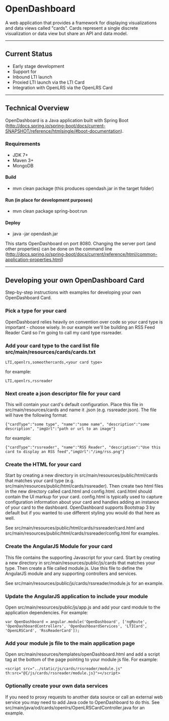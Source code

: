 OpenDashboard
============================
A web application that provides a framework for displaying visualizations and data views called "cards". Cards represent a single discrete visualization or data view but share an API and data model.
*************************************************************************************
Current Status
----------------
* Early stage development
* Support for
 * Inbound LTI launch
 * Proxied LTI launch via the LTI Card
 * Integration with OpenLRS via the OpenLRS Card
 
*************************************************************************************
## Technical Overview
OpenDashboard is a Java application built with Spring Boot (http://docs.spring.io/spring-boot/docs/current-SNAPSHOT/reference/htmlsingle/#boot-documentation).

### Requirements
* JDK 7+
* Maven 3+
* MongoDB

#### Build
* mvn clean package (this produces opendash.jar in the target folder)

#### Run (in place for development purposes)
* mvn clean package spring-boot:run

#### Deploy
* java -jar opendash.jar

This starts OpenDashboard on port 8080. Changing the server port (and other properties) can be done on the command line (http://docs.spring.io/spring-boot/docs/current/reference/html/common-application-properties.html)

*************************************************************************************
## Developing your own OpenDashboard Card
Step-by-step instructions with examples for developing your own OpenDashboard Card.

### Pick a type for your card

OpenDashboard relies heavily on convention over code so your card type is important - choose wisely. In our example we'll be building an RSS Feed Reader Card so I'm going to call my card type rssreader.

### Add your card type to the card list file src/main/resources/cards/cards.txt

`LTI,openlrs,someothercards,<your card type>`

for example:

`LTI,openlrs,rssreader`

### Next create a json descriptor file for your card

This will contain your card's default configuration. Place this file in src/main/resources/cards and name it <your card type>.json (e.g. rssreader.json). The file will have the following format:

`{"cardType":"some type", "name":"some name", "description":"some description", "imgUrl":"path or url to an image"}`

for example:

`{"cardType":"rssreader", "name":"RSS Reader", "description":"Use this card to display an RSS feed","imgUrl":"/img/rss.png"}`

### Create the HTML for your card

Start by creating a new directory in src/main/resources/public/html/cards that matches your card type (e.g. src/main/resources/public/html/cards/rssreader). Then create two html files in the new directory called card.html and config.html. card.html should contain the UI markup for your card. config.html is typically used to capture configuration information about your card and handles adding an instance of your card to the dashboard. OpenDashboard supports Bootstrap 3 by default but if you wanted to use different styling you would do that here as well.

See src/main/resources/public/html/cards/rssreader/card.html and src/main/resources/public/html/cards/rssreader/config.html for examples.

### Create the AngularJS Module for your card

This file contains the supporting Javascript for your card. Start by creating a new directory in src/main/resources/public/js/cards that matches your type. Then create a file called module.js. Use this file to define the AngularJS module and any supporting controllers and services.

See src/main/resources/public/js/cards/rssreader/module.js for an example.

### Update the AngularJS application to include your module

Open src/main/resources/public/js/app.js and add your card module to the application dependencies. For example:

`var OpenDashboard = angular.module('OpenDashboard', ['ngRoute', 'OpenDashboardControllers', 'OpenDashboardServices', 'LTICard', 'OpenLRSCard', 'RssReaderCard']);`

### Add your module js file to the main application page

Open src/main/resources/templates/openDashboard.html and add a script tag at the bottom of the page pointing to your module js file. For example:

`<script src="../static/js/cards/rssreader/module.js" th:src="@{/js/cards/rssreader/module.js}"></script>`

### Optionally create your own data services

If you need to proxy requests to another data source or call an external web service you may need to add Java code to OpenDashboard to do this. See src/main/java/od/cards/openlrs/OpenLRSCardController.java for an example.
